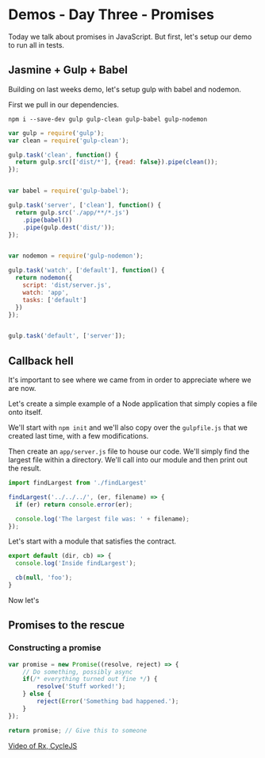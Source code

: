 # Demos - Day Three - Promises

Today we talk about promises in JavaScript. But first, let's setup our demo to run all in tests.

## Jasmine + Gulp + Babel

Building on last weeks demo, let's setup gulp with babel and nodemon.

First we pull in our dependencies.

```
npm i --save-dev gulp gulp-clean gulp-babel gulp-nodemon
```

```javascript
var gulp = require('gulp');
var clean = require('gulp-clean');

gulp.task('clean', function() {
  return gulp.src(['dist/*'], {read: false}).pipe(clean());
});


var babel = require('gulp-babel');

gulp.task('server', ['clean'], function() {
  return gulp.src('./app/**/*.js')
    .pipe(babel())
    .pipe(gulp.dest('dist/'));
});


var nodemon = require('gulp-nodemon');

gulp.task('watch', ['default'], function() {
  return nodemon({
    script: 'dist/server.js',
    watch: 'app',
    tasks: ['default']
  })
});


gulp.task('default', ['server']);
```

## Callback hell

It's important to see where we came from in order to appreciate where we are now.

Let's create a simple example of a Node application that simply copies a file onto itself.

We'll start with `npm init` and we'll also copy over the `gulpfile.js` that we created last time, with a few modifications.


Then create an `app/server.js` file to house our code. We'll simply find the largest file within a directory. We'll call into our module and then print out the result.

```javascript
import findLargest from './findLargest'

findLargest('../../../', (er, filename) => {
  if (er) return console.error(er);

  console.log('The largest file was: ' + filename);
});
```

Let's start with a module that satisfies the contract.

```javascript
export default (dir, cb) => {
  console.log('Inside findLargest');

  cb(null, 'foo');
}
```

Now let's 



## Promises to the rescue

### Constructing a promise

```javascript
var promise = new Promise((resolve, reject) => {
    // Do something, possibly async
    if(/* everything turned out fine */) {
        resolve('Stuff worked!');
    } else {
        reject(Error('Something bad happened.');
    }
});

return promise; // Give this to someone
```


[Video of Rx, CycleJS](https://www.youtube.com/watch?v=1zj7M1LnJV4&feature=youtu.be)
